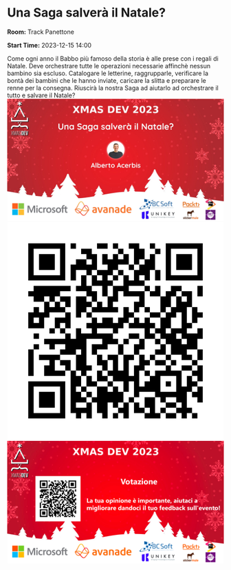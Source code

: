 # Una Saga salverà il Natale?
**Room:** Track Panettone

**Start Time:** 2023-12-15 14:00

Come ogni anno il Babbo più famoso della storia è alle prese con  i regali di Natale.
Deve orchestrare tutte le operazioni necessarie affinchè nessun bambino sia escluso.
Catalogare le letterine, raggrupparle, verificare la bontà dei bambini che le hanno inviate, caricare la slitta e preparare le renne per la consegna.
Riuscirà la nostra Saga ad aiutarlo ad orchestrare il tutto e salvare il Natale?
![Banner](room1_14_00.jpeg 'SessionBanner')
![QR](qr.png 'Qr')
![Voting Banner](votingBanner.png 'Voting Banner')

